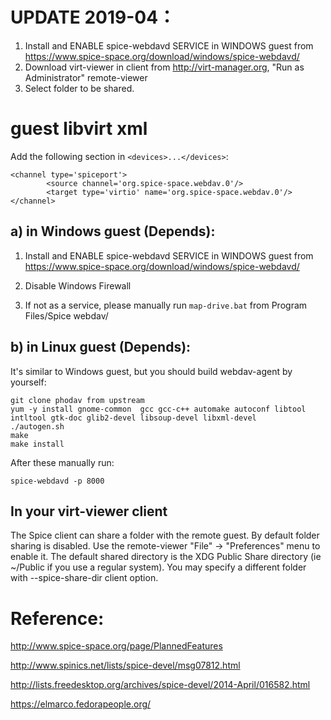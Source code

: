 # UPDATE 2019-04：
1. Install and ENABLE spice-webdavd SERVICE in WINDOWS guest from https://www.spice-space.org/download/windows/spice-webdavd/
2. Download virt-viewer in client from http://virt-manager.org, "Run as Administrator" remote-viewer
3. Select folder to be shared.

# guest libvirt xml
Add the following section in `<devices>...</devices>`:
```
<channel type='spiceport'>
        <source channel='org.spice-space.webdav.0'/>
        <target type='virtio' name='org.spice-space.webdav.0'/>
</channel>
```

## a) in Windows guest (Depends):
1. Install and ENABLE spice-webdavd SERVICE in WINDOWS guest from https://www.spice-space.org/download/windows/spice-webdavd/

2. Disable Windows Firewall

3. If not as a service, please manually run `map-drive.bat` from Program Files/Spice webdav/

## b) in Linux guest (Depends):
It's similar to Windows guest, but you should build webdav-agent by yourself:
```
git clone phodav from upstream
yum -y install gnome-common  gcc gcc-c++ automake autoconf libtool
intltool gtk-doc glib2-devel libsoup-devel libxml-devel
./autogen.sh
make
make install
```

After these manually run:

`spice-webdavd -p 8000`

## In your virt-viewer client
The Spice client can share a folder with the remote guest. By default folder sharing is disabled. Use the remote-viewer "File" → "Preferences" menu to enable it. The default shared directory is the XDG Public Share directory (ie ~/Public if you use a regular system). You may specify a different folder with --spice-share-dir client option.

# Reference:
http://www.spice-space.org/page/PlannedFeatures

http://www.spinics.net/lists/spice-devel/msg07812.html

http://lists.freedesktop.org/archives/spice-devel/2014-April/016582.html

https://elmarco.fedorapeople.org/
